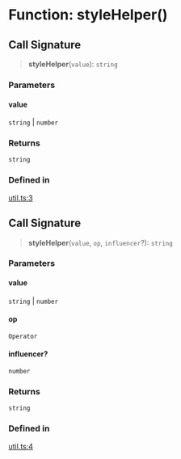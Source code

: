 # Function: styleHelper()

## Call Signature

> **styleHelper**(`value`): `string`

### Parameters

#### value

`string` | `number`

### Returns

`string`

### Defined in

[util.ts:3](https://github.com/m1m0zzz/tremolo-ui/blob/7d11785da2668f64368eae498b8e04db28c30096/packages/functions/src/util.ts#L3)

## Call Signature

> **styleHelper**(`value`, `op`, `influencer`?): `string`

### Parameters

#### value

`string` | `number`

#### op

`Operator`

#### influencer?

`number`

### Returns

`string`

### Defined in

[util.ts:4](https://github.com/m1m0zzz/tremolo-ui/blob/7d11785da2668f64368eae498b8e04db28c30096/packages/functions/src/util.ts#L4)
